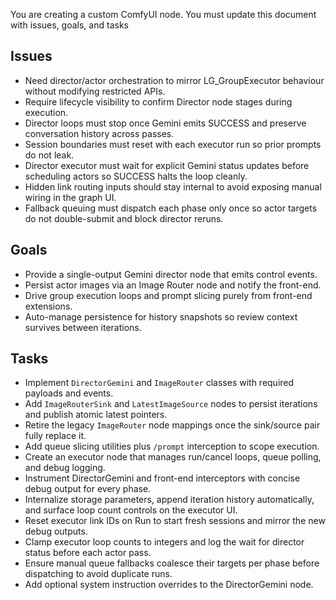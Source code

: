 You are creating a custom ComfyUI node. You must update this document with issues, goals, and tasks

## Issues
- Need director/actor orchestration to mirror LG_GroupExecutor behaviour without modifying restricted APIs.
- Require lifecycle visibility to confirm Director node stages during execution.
- Director loops must stop once Gemini emits SUCCESS and preserve conversation history across passes.
- Session boundaries must reset with each executor run so prior prompts do not leak.
- Director executor must wait for explicit Gemini status updates before scheduling actors so SUCCESS halts the loop cleanly.
- Hidden link routing inputs should stay internal to avoid exposing manual wiring in the graph UI.
- Fallback queuing must dispatch each phase only once so actor targets do not double-submit and block director reruns.

## Goals
- Provide a single-output Gemini director node that emits control events.
- Persist actor images via an Image Router node and notify the front-end.
- Drive group execution loops and prompt slicing purely from front-end extensions.
- Auto-manage persistence for history snapshots so review context survives between iterations.

## Tasks
- Implement `DirectorGemini` and `ImageRouter` classes with required payloads and events.
- Add `ImageRouterSink` and `LatestImageSource` nodes to persist iterations and publish atomic latest pointers.
- Retire the legacy `ImageRouter` node mappings once the sink/source pair fully replace it.
- Add queue slicing utilities plus `/prompt` interception to scope execution.
- Create an executor node that manages run/cancel loops, queue polling, and debug logging.
- Instrument DirectorGemini and front-end interceptors with concise debug output for every phase.
- Internalize storage parameters, append iteration history automatically, and surface loop count controls on the executor UI.
- Reset executor link IDs on Run to start fresh sessions and mirror the new debug outputs.
- Clamp executor loop counts to integers and log the wait for director status before each actor pass.
- Ensure manual queue fallbacks coalesce their targets per phase before dispatching to avoid duplicate runs.
- Add optional system instruction overrides to the DirectorGemini node.
